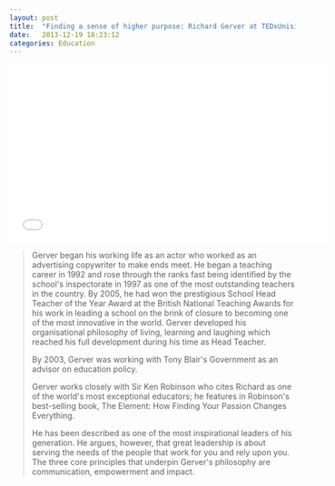 ```yaml
---
layout: post
title:  "Finding a sense of higher purpose: Richard Gerver at TEDxUnisinos 2013"
date:   2013-12-19 18:23:12
categories: Education
---
```


<iframe width="560" height="315" src="//www.youtube.com/embed/BscNnMIIMTo" frameborder="0" allowfullscreen></iframe>

> Gerver began his working life as an actor who worked as an advertising copywriter to make ends meet. He began a teaching career in 1992 and rose through the ranks fast being identified by the school's inspectorate in 1997 as one of the most outstanding teachers in the country. By 2005, he had won the prestigious School Head Teacher of the Year Award at the British National Teaching Awards for his work in leading a school on the brink of closure to becoming one of the most innovative in the world. Gerver developed his organisational philosophy of living, learning and laughing which reached his full development during his time as Head Teacher.
> 
> By 2003, Gerver was working with Tony Blair's Government as an advisor on education policy.
> 
> Gerver works closely with Sir Ken Robinson who cites Richard as one of the world's most exceptional educators; he features in Robinson's best-selling book, The Element: How Finding Your Passion Changes Everything.
> 
> He has been described as one of the most inspirational leaders of his generation. He argues, however, that great leadership is about serving the needs of the people that work for you and rely upon you. The three core principles that underpin Gerver's philosophy are communication, empowerment and impact.